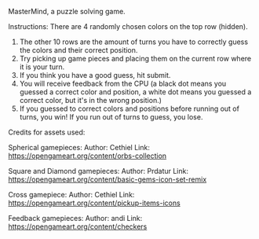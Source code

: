 MasterMind, a puzzle solving game.

Instructions: There are 4 randomly chosen colors on the top row (hidden).
1) The other 10 rows are the amount of turns you have to correctly guess the colors and their correct position.
2) Try picking up game pieces and placing them on the current row where it is your turn.
3) If you think you have a good guess, hit submit.
4) You will receive feedback from the CPU (a black dot means you guessed a correct color and position, a white dot means you guessed a correct color, but it's in the wrong position.)
5) If you guessed to correct colors and positions before running out of turns, you win! If you run out of turns to guess, you lose.


Credits for assets used:

Spherical gamepieces:
Author: Cethiel
Link: https://opengameart.org/content/orbs-collection

Square and Diamond gamepieces:
Author: Prdatur
Link: https://opengameart.org/content/basic-gems-icon-set-remix

Cross gamepiece:
Author: Cethiel
Link: https://opengameart.org/content/pickup-items-icons

Feedback gamepieces:
Author: andi
Link: https://opengameart.org/content/checkers

